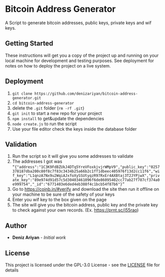 # Bitcoin Address Generator

A Script to generate bitcoin addresses, public keys, private keys and wif keys.

## Getting Started

These instructions will get you a copy of the project up and running on your local machine for development and testing purposes. See deployment for notes on how to deploy the project on a live system.

## Deployment

1. `git clone https://github.com/denizariyan/bitcoin-address-generator.git`
1. `cd bitcoin-address-generator`
1. delete the `.git` folder (`rm -rf .git`)
1. `git init` to start a new repo for your project
1. `npm install` to get&update the dependencies
1. `node create.js` to run the script
1. Use your file editor check the keys inside the database folder

## Validation

1. Run the script so it will give you some addresses to validate
1. The addresses I got was `“{"address":"1C3K9FdBZUkJ4DTq5YreVFoxkjvjrWMpV9","public_key":"0257378187dba200c80f8c7f83c3434b25a66b2c1ff1dbeec405976f13d2cc11f6","wif_key":"L1qnzA7Nx9u2WqiAJxfoXySSUtyqzR97RxEr4AXBtaj3T2JYPjwX","private_key":"89e974d91d57c5d30403461096f6de86095402cc77ab27f787cf374a0e999754","_id":"6771403e6ded4eb388f4c1bcb54f87b6"}”`
1. Go to https://coinb.in/#verify and download the site then run it offline on your machine to be sure of the safety of your keys
1. Enter you wif key to the box given on the page
1. The site will give you the bitcoin address, public key and the private key to check against your own records. (Ex. https://prnt.sc/j55rao)

## Author

* **Deniz Ariyan** - *Initial work*

## License

This project is licensed under the GPL-3.0 License - see the [LICENSE](LICENSE) file for details
